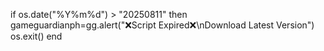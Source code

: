 if os.date("%Y%m%d") > "20250811" then
gameguardianph=gg.alert("❌Script Expired❌\nDownload Latest Version")
os.exit()
end

